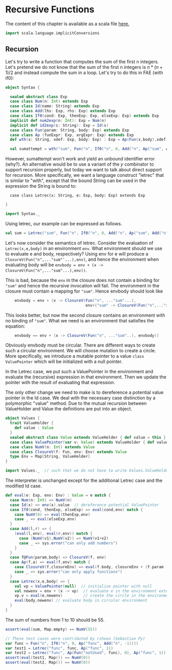 # Recursive Functions

The content of this chapter is available as a scala file [here.](./recursive-functions.scala)

```scala mdoc:invisible
import scala.language.implicitConversions
```

## Recursion

Let's try to write a function that computes the sum of the first n integers. Let's pretend we do not know that the sum of the
first n integers is $n*(n+1)/2$ and instead compute the sum in a loop. Let's try to do this in FAE (with if0):

```scala mdoc:invisible
object Syntax {
```

```scala mdoc:silent
  sealed abstract class Exp
  case class Num(n: Int) extends Exp
  case class Id(name: String) extends Exp
  case class Add(lhs: Exp, rhs: Exp) extends Exp
  case class If0(cond: Exp, thenExp: Exp, elseExp: Exp) extends Exp
  implicit def num2exp(n: Int): Exp = Num(n)
  implicit def id2exp(s: String): Exp = Id(s)
  case class Fun(param: String, body: Exp) extends Exp
  case class Ap (funExpr: Exp, argExpr: Exp) extends Exp
  def wth(x: String, xdef: Exp, body: Exp) : Exp = Ap(Fun(x,body),xdef)

  val sumattempt = wth("sum", Fun("n", If0("n", 0, Add("n", Ap("sum", Add("n",-1))))), Ap("sum", 10))
```

  However, sumattempt won't work and yield an unbound identifier error (why?). An alternative would be to use a variant of the
  _y_ combinator to support recursion properly, but today we want to talk about direct support for recursion. More specifically,
  we want a language construct "letrec" that is similar to "with",  except that the bound String can be used in the expression
  the String is bound to:

```scala:silent
  case class Letrec(x: String, e: Exp, body: Exp) extends Exp
```

```scala mdoc:invisible
}
```

```scala mdoc
import Syntax._
```

Using letrec, our example can be expressed as follows.

```scala mdoc:silent
val sum = Letrec("sum", Fun("n", If0("n", 0, Add("n", Ap("sum", Add("n",-1))))), Ap("sum", 10))
```

Let's now consider the semantics of letrec. Consider the evaluation of ``Letrec(x,e,body)`` in an environment ``env``.
What environment should we use to evaluate e and body, respectively? Using env for e will produce a ``ClosureV(Fun("n",..."sum"'...),env)``,
and hence the environment when evaluating body will be ``envbody = env + (x -> ClosureV(Fun("n",..."sum"...),env))``.

This is bad, because the ``env`` in the closure does not contain a binding for ``"sum"`` and hence the recursive invocation will fail.
The environment in the closure must contain a mapping for ``"sum"``. Hence envbody should look like

```scala
    envbody = env + (x -> ClosureV(Fun("n", ..."sum"...),
                                   env+("sum" -> ClosureV(Fun("n",..."sum"...),env)))
```
This looks better, but now the second closure contains an environment with no binding of ``"sum"``. What we need is an environment
that satisfies the equation:

```scala
    envbody == env + (x -> ClosureV(Fun("n", ..."sum"..), envbody))
```

Obviously envbody must be circular. There are different ways to create such a circular environment. We will choose mutation to create
a circle. More specifically, we introduce a mutable pointer to a value ``class ValuePointer`` which will be initialized with a null pointer.

In the Letrec case, we put such a ValuePointer in the environment and evaluate the (recursive) expression in that environment.
Then we update the pointer with the result of evaluating that expression.

The only other change we need to make is to dereference a potential value pointer in the Id case. We deal with the necessary case
distinction by a polymorphic "value" method.
Due to the mutual recursion between ValueHolder and Value the definitions are put into an object.

```scala mdoc
object Values {
  trait ValueHolder {
    def value : Value
  }
  sealed abstract class Value extends ValueHolder { def value = this }
  case class ValuePointer(var v: Value) extends ValueHolder { def value = v }
  case class NumV(n: Int) extends Value
  case class ClosureV(f: Fun, env: Env) extends Value
  type Env = Map[String, ValueHolder]
}

import Values._  // such that we do not have to write Values.ValueHolder etc.
```


The interpreter is unchanged except for the additional Letrec case and the modified Id case.

```scala mdoc
def eval(e: Exp, env: Env) : Value = e match {
  case Num(n: Int) => NumV(n)
  case Id(x) => env(x).value  // dereference potential ValuePointer
  case If0(cond, thenExp, elseExp) => eval(cond,env) match {
    case NumV(0) => eval(thenExp,env)
    case _ => eval(elseExp,env)
  }
  case Add(l,r) => {
    (eval(l,env), eval(r,env)) match {
      case (NumV(v1),NumV(v2)) => NumV(v1+v2)
      case _ => sys.error("can only add numbers")
    }
  }
  case f@Fun(param,body) => ClosureV(f, env)
  case Ap(f,a) => eval(f,env) match {
    case ClosureV(f,closureEnv) => eval(f.body, closureEnv + (f.param -> eval(a,env)))
    case _ => sys.error("can only apply functions")
  }
  case Letrec(x,e,body) => {
    val vp = ValuePointer(null)  // initialize pointer with null
    val newenv = env + (x -> vp)  // evaluate e in the environment extended with the placeholder
    vp.v = eval(e,newenv)         // create the circle in the environment
    eval(body,newenv) // evaluate body in circular environment
  }
}
```

The sum of numbers from 1 to 10 should be 55.

```scala mdoc
assert(eval(sum, Map.empty) == NumV(55))

// These test cases were contributed by rzhxeo (Sebastian Py)
var func = Fun("n", If0("n", 0, Ap("func", Add("n", -1))))
var test1 = Letrec("func", func, Ap("func", 1))
var test2 = Letrec("func", Ap(Fun("notUsed", func), 0), Ap("func", 1))
assert(eval(test1, Map()) == NumV(0))
assert(eval(test2, Map()) == NumV(0))
```
